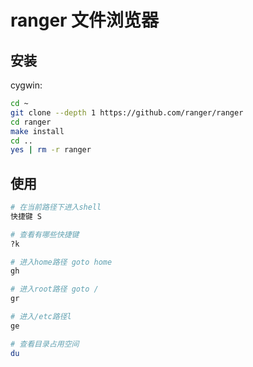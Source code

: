 # ranger 文件浏览器


## 安装

cygwin:

```bash
cd ~
git clone --depth 1 https://github.com/ranger/ranger
cd ranger
make install
cd ..
yes | rm -r ranger
```

## 使用

```bash
# 在当前路径下进入shell
快捷键 S

# 查看有哪些快捷键
?k

# 进入home路径 goto home 
gh

# 进入root路径 goto /
gr

# 进入/etc路径l
ge

# 查看目录占用空间
du
```


